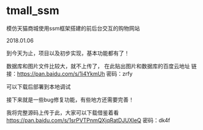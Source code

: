 # tmall_ssm
模仿天猫商城使用ssm框架搭建的前后台交互的购物网站


2018.01.06

到今天为止，项目以及初步实现，基本功能都有了！

数据库和图片文件比较大，就不上传了，
在此贴出图片和数据库的百度云地址
链接：https://pan.baidu.com/s/1i4YkmUh 密码：zrfy

可以下载后部署到本地调试

接下来就是一些bug修复功能，有些地方还需要完善！


我将完整源码上传于此，大家可以下载借鉴着看
https://pan.baidu.com/s/1srPVTPnmQXjqRatDJUXleQ 密码：dk4f


